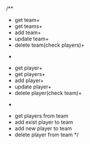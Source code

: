 /**
* get team+
* get teams+
* add team+
* update team+
* delete team(check players)+
* <p>
* get player+
* get players+
* add player+
* update player+
* delete player(check team)+
* <p>
* get players from team
* add exist player to team
* add new player to team
* delete player from team
*/